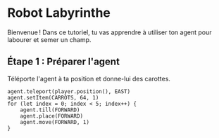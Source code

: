 
# Robot Labyrinthe


Bienvenue ! Dans ce tutoriel, tu vas apprendre à utiliser ton agent pour labourer et semer un champ.

## Étape 1 : Préparer l'agent

Téléporte l'agent à ta position et donne-lui des carottes.

```blocks
agent.teleport(player.position(), EAST)
agent.setItem(CARROTS, 64, 1)
for (let index = 0; index < 5; index++) {
    agent.till(FORWARD)
    agent.place(FORWARD)
    agent.move(FORWARD, 1)
}

```
